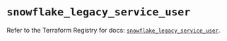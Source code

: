 # `snowflake_legacy_service_user`

Refer to the Terraform Registry for docs: [`snowflake_legacy_service_user`](https://registry.terraform.io/providers/snowflakedb/snowflake/2.2.0/docs/resources/legacy_service_user).
